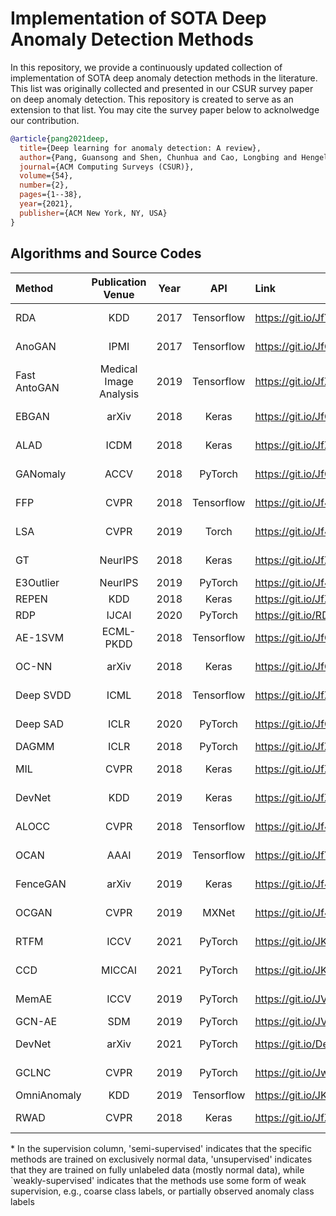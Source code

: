 # Implementation of SOTA Deep Anomaly Detection Methods
In this repository, we provide a continuously updated collection of implementation of SOTA deep anomaly detection methods in the literature. This list was originally collected and presented in our CSUR survey paper on deep anomaly detection. This repository is created to serve as an extension to that list. You may cite the survey paper below to acknolwedge our contribution. 
```bibtex
@article{pang2021deep,
  title={Deep learning for anomaly detection: A review},
  author={Pang, Guansong and Shen, Chunhua and Cao, Longbing and Hengel, Anton Van Den},
  journal={ACM Computing Surveys (CSUR)},
  volume={54},
  number={2},
  pages={1--38},
  year={2021},
  publisher={ACM New York, NY, USA}
}
```

## Algorithms and Source Codes


| Method | Publication Venue | Year | API | Link | Supervision*|Data|
| :----------- | :-----------: | :-----------: | :-----------: | :----------- |:----------- |:----------- |
|RDA|KDD| 2017|	Tensorflow|	https://git.io/JfYG5 | Semi-supervised|Image|
|AnoGAN| IPMI|2017|	Tensorflow|	https://git.io/JfGgc |Semi-supervised|Image|
|Fast AntoGAN|Medical Image Analysis|2019|	Tensorflow|	https://git.io/JfZRn |Semi-supervised|Image|
|EBGAN|arXiv|2018|	Keras|	https://git.io/JfGgG |Semi-supervised|Image|
|ALAD	|ICDM|2018|	Keras|	https://git.io/JfZ8v |Semi-supervised|Image|
|GANomaly|ACCV|2018|	PyTorch|	https://git.io/JfGgn |Semi-supervised|Image|
|FFP|CVPR|2018|Tensorflow|	https://git.io/Jf4pc |Semi-supervised|Video|
|LSA| CVPR|2019|	Torch|	https://git.io/Jf4pW |Semi-supervised|Image|
|GT| NeurIPS|2018|	Keras|	https://git.io/JfZRW |Semi-supervised|Image|
|E3Outlier| NeurIPS|2019|	PyTorch|	https://git.io/Jf4pl |Unsupervised|Image|
|REPEN	|KDD|2018|	Keras|	https://git.io/JfZRg |Unsupervised|Tabular|
|RDP| IJCAI| 2020|PyTorch|	https://git.io/RDP |Unsupervised|Tabular|
|AE-1SVM	|ECML-PKDD|2018|	Tensorflow	|https://git.io/JfGgl |Unsupervised|Tabular|
|OC-NN| arXiv|2018|	Keras|	https://git.io/JfGgZ |Semi-supervised|Image|
|Deep SVDD| ICML|2018|	Tensorflow	|https://git.io/JfZRR |Semi-supervised|Image|
|Deep SAD	|ICLR|2020|	PyTorch	|https://git.io/JfOkr |Weakly-supervised|Image|
|DAGMM	|ICLR|2018|	PyTorch|	https://git.io/JfZR0 |Unsupervised|Image|
|MIL| CVPR|2018|	Keras	|https://git.io/JfZRz |Weakly-supervised|Video|
|DevNet| KDD|2019|	Keras|	https://git.io/JfZRw |Weakly-supervised|Tabular|
|ALOCC	|CVPR|2018|	Tensorflow|	https://git.io/Jf4p4 |Semi-supervised|Image|
|OCAN	|AAAI|2019|	Tensorflow|	https://git.io/JfYGb |Semi-supervised|Sequential data|
|FenceGAN|arXiv|2019|	Keras|	https://git.io/Jf4pR |Semi-supervised|Image&Tabular|
|OCGAN|CVPR|2019|	MXNet|	https://git.io/Jf4p0 |Semi-supervised|Image|
|RTFM|ICCV|2021|PyTorch|https://git.io/JKnE6| Weakly-supervised|Video|
|CCD|MICCAI|2021|PyTorch|https://git.io/JKnEM|Semi-supervised|Image|
|MemAE|ICCV|2019|PyTorch|https://git.io/JVnlz|Semi-supervised|Image&Video|
|GCN-AE|SDM|2019|PyTorch|https://git.io/JVn43|Unsupervised|Graph|
|DevNet|arXiv|2021|PyTorch|https://git.io/DevNet|Weakly-supervised|Image|
|GCLNC|CVPR|2019|PyTorch|https://git.io/JwoHS|Weakly-supervised|Video|
|OmniAnomaly|KDD|2019|Tensorflow|https://git.io/JKnu4|Unsupervised|Time series|
|RWAD|CVPR|2018|Keras|https://git.io/JfZRz| Weakly-supervised|Video|



\* In the supervision column, 'semi-supervised' indicates that the specific methods are trained on exclusively normal data, 'unsupervised' indicates that they are trained on fully unlabeled data (mostly normal data), while `weakly-supervised' indicates that the methods use some form of weak supervision, e.g., coarse class labels, or partially observed anomaly class labels

